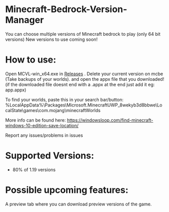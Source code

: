 # Minecraft-Bedrock-Version-Manager
You can choose multiple versions of Minecraft bedrock to play (only 64 bit versions)
New versions to use coming soon!

# How to use:
Open  MCVL-win_x64.exe in [Releases](https://github.com/crystalvortex/Minecraft-Bedrock-Version-Manager/releases) . Delete your current version on mcbe (Take backups of your worlds).
and open the appx file that you downloaded! (if the downloaded file doesnt end with a .appx at the end just add it eg: app.appx)

To find your worlds, paste this in your search bar/button:
%LocalAppData%\Packages\Microsoft.MinecraftUWP_8wekyb3d8bbwe\LocalState\games\com.mojang\minecraftWorlds

More info can be found here: https://windowsloop.com/find-minecraft-windows-10-edition-save-location/

Report any issues/problems in issues

# Supported Versions:
+ 80% of 1.19 versions



# Possible upcoming features:
A preview tab where you can download preview versions of the game.



